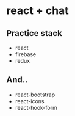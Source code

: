 # react + chat 
## Practice stack
* react 
* firebase
* redux
 
## And..
* react-bootstrap
* react-icons
* react-hook-form